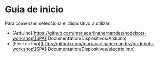 # Guia de inicio

Para comenzar, selecciona el dispositivo a utilizar: 

* [Arduino](https://github.com/mariacarlinahernandez/nodebots-workshop\[SPA] Documentation/Dispositivos/Arduino)
* [Electric Imp](https://github.com/mariacarlinahernandez/nodebots-workshop\[SPA] Documentation/Dispositivos/electric imp)